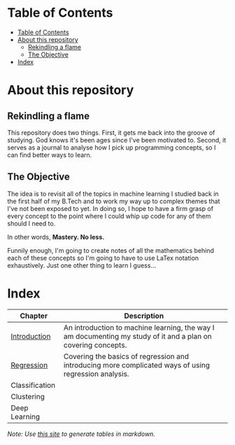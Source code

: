 # Table of Contents
- [Table of Contents](#table-of-contents)
- [About this repository](#about-this-repository)
  - [Rekindling a flame](#rekindling-a-flame)
  - [The Objective](#the-objective)
- [Index](#index)

# About this repository
## Rekindling a flame
This repository does two things. First, it gets me back into the groove of studying. God knows it's been ages since I've been motivated to. Second, it serves as a journal to analyse how I pick up programming concepts, so I can find better ways to learn. 

## The Objective
The idea is to revisit all of the topics in machine learning I studied back in the first half of my B.Tech and to work my way up to complex themes that I've not been exposed to yet. In doing so, I hope to have a firm grasp of every concept to the point where I could whip up code for any of them should I need to. 

In other words, **Mastery. No less.**

Funnily enough, I'm going to create notes of all the mathematics behind each of these concepts so I'm going to have to use LaTex notation exhaustively. Just one other thing to learn I guess...

# Index
| **Chapter**    	| **Description**                                                                                              	|
|----------------	|--------------------------------------------------------------------------------------------------------------	|
| [Introduction](Introduction/)   	| An introduction to machine learning, the way I am documenting my study of it and a plan on covering concepts. 	|
| [Regression](Regression/)     	| Covering the basics of regression and introducing more complicated ways of using regression analysis.                                                                                         	|
| Classification 	|                                                                                                              	|
| Clustering     	|                                                                                                              	|
| Deep Learning  	|                                                                                                              	|

*Note: Use [this site](https://tablesgenerator.com/markdown_tables#) to generate tables in markdown.*
